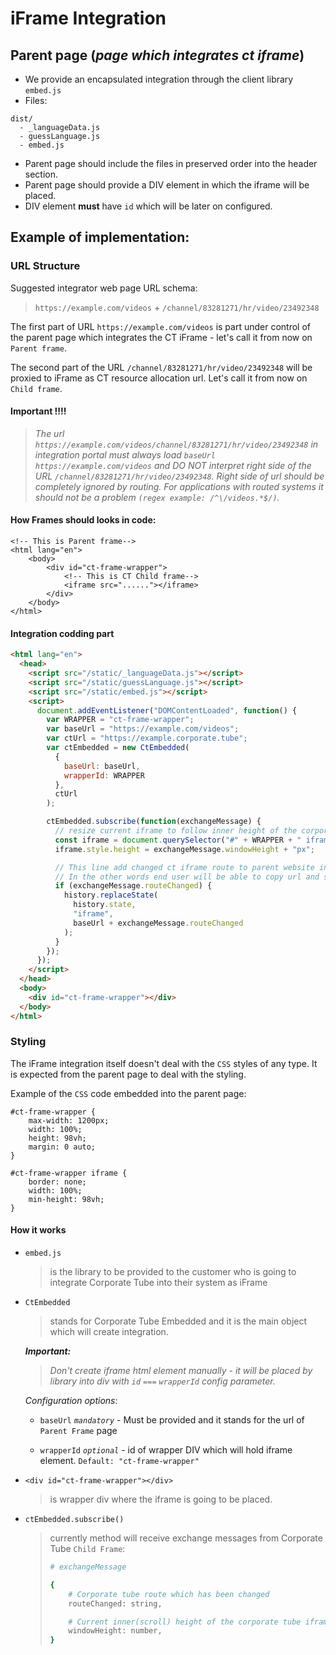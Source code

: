 # iFrame Integration

## Parent page (_page which integrates ct iframe_)

- We provide an encapsulated integration through the client library `embed.js`
- Files:

```
dist/
  - _languageData.js
  - guessLanguage.js
  - embed.js
```

- Parent page should include the files in preserved order into the header section.
- Parent page should provide a DIV element in which the iframe will be placed.
- DIV element **must** have `id` which will be later on configured.

## Example of implementation:

### URL Structure

Suggested integrator web page URL schema:

> `https://example.com/videos` + `/channel/83281271/hr/video/23492348`

The first part of URL `https://example.com/videos` is part under control of the parent page which integrates the CT iFrame - let's call it from now on `Parent frame`.

The second part of the URL `/channel/83281271/hr/video/23492348` will be proxied to iFrame as CT resource allocation url. Let's call it from now on `Child frame`.

#### Important !!!!

> _The url `https://example.com/videos/channel/83281271/hr/video/23492348` in integration portal must always load `baseUrl` `https://example.com/videos` and DO NOT interpret right side of the URL `/channel/83281271/hr/video/23492348`. Right side of url should be completely ignored by routing.
> For applications with routed systems it should not be a problem `(regex example: /^\/videos.*$/)`._

#### How Frames should looks in code:

```
<!-- This is Parent frame-->
<html lang="en">
    <body>
        <div id="ct-frame-wrapper">
            <!-- This is CT Child frame-->
            <iframe src="......"></iframe>
        </div>
    </body>
</html>
```

#### Integration codding part

```html
<html lang="en">
  <head>
    <script src="/static/_languageData.js"></script>
    <script src="/static/guessLanguage.js"></script>
    <script src="/static/embed.js"></script>
    <script>
      document.addEventListener("DOMContentLoaded", function() {
        var WRAPPER = "ct-frame-wrapper";
        var baseUrl = "https://example.com/videos";
        var ctUrl = "https://example.corporate.tube";
        var ctEmbedded = new CtEmbedded(
          {
            baseUrl: baseUrl,
            wrapperId: WRAPPER
          },
          ctUrl
        );

        ctEmbedded.subscribe(function(exchangeMessage) {
          // resize current iframe to follow inner height of the corporte tube
          const iframe = document.querySelector("#" + WRAPPER + " iframe");
          iframe.style.height = exchangeMessage.windowHeight + "px";

          // This line add changed ct iframe route to parent website integration page
          // In the other words end user will be able to copy url and send to someone in order to share ct deep linkable content
          if (exchangeMessage.routeChanged) {
            history.replaceState(
              history.state,
              "iframe",
              baseUrl + exchangeMessage.routeChanged
            );
          }
        });
      });
    </script>
  </head>
  <body>
    <div id="ct-frame-wrapper"></div>
  </body>
</html>
```

### Styling

The iFrame integration itself doesn't deal with the `CSS` styles of any type.
It is expected from the parent page to deal with the styling.

Example of the `CSS` code embedded into the parent page:

```
#ct-frame-wrapper {
    max-width: 1200px;
    width: 100%;
    height: 98vh;
    margin: 0 auto;
}

#ct-frame-wrapper iframe {
    border: none;
    width: 100%;
    min-height: 98vh;
}
```

#### How it works

- `embed.js`

  > is the library to be provided to the customer who is going to integrate Corporate Tube into their system as iFrame

- `CtEmbedded`

  > stands for Corporate Tube Embedded and it is the main object which will create integration.

  **_Important:_**

  > _Don't create iframe html element manually - it will be placed by library into div with `id` `===` `wrapperId` config parameter._

  _Configuration options_:

  - `baseUrl` _`mandatory`_ - Must be provided and it stands for the url of `Parent Frame` page

  - `wrapperId` _`optional`_ - id of wrapper DIV which will hold iframe element. `Default: "ct-frame-wrapper"`

- `<div id="ct-frame-wrapper"></div>`

  > is wrapper div where the iframe is going to be placed.

- `ctEmbedded.subscribe()`
  > currently method will receive exchange messages from Corporate Tube `Child Frame`:
  >
  > ```sh
  > # exchangeMessage
  >
  > {
  >     # Corporate tube route which has been changed
  >     routeChanged: string,
  >
  >     # Current inner(scroll) height of the corporate tube iframe
  >     windowHeight: number,
  > }
  > ```
